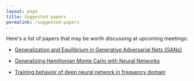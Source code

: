 ```yaml
---
layout: page
title: Suggested papers
permalink: /suggested-papers
---
```


Here's a list of papers that may be worth discussing at upcoming meetings:

* [Generalization and Equilibrium in Generative Adversarial Nets (GANs)](https://arxiv.org/abs/1703.00573)

* [Generalizing Hamiltonian Monte Carlo with Neural Networks](https://arxiv.org/abs/1711.09268)

* [Training behavior of deep neural network in frequency domain](https://arxiv.org/abs/1807.01251)
